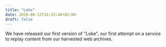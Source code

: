 ```yaml
---
title: "Loke"
date: 2020-06-12T14:33:40+02:00
draft: false
---
```

We have released our first version of "Loke", our first attempt on a service to replay content from our harvested web archives.

